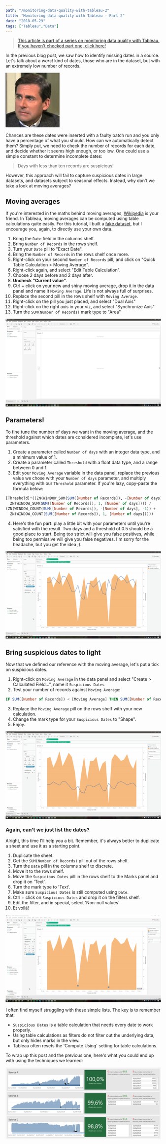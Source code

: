 ```yaml
---
path: "/monitoring-data-quality-with-tableau-2"
title: "Monitoring data quality with Tableau - Part 2"
date: "2018-05-29"
tags: ["Tableau","Data"]
---
```


>[This article is part of a series on monitoring data quality with Tableau. If you haven't checked part one, click here!](/monitoring-data-quality-with-tableau-1)

In the previous blog post, we saw how to identify missing dates in a source. Let's talk about a *worst* kind of dates, those who are in the dataset, but with an extremely low number of records.

![Disgusting](./disgusting.gif)

Chances are these dates were inserted with a faulty batch run and you only have a percentage of what you should. How can we automatically detect them? Simply put, we need to check the number of records for each date, and decide whether it seems high enough, or too low. One could use a simple constant to determine incomplete dates:

> Days with less than ten records are suspicious!

However, this approach will fail to capture suspicious dates in large datasets, and datasets subject to seasonal effects. Instead, why don't we take a look at moving averages?

## Moving averages

If you're interested in the maths behind moving averages, [Wikipedia](https://en.wikipedia.org/wiki/Moving_average) is your friend. In Tableau, moving averages can be computed using table calculations quite easily. For this tutorial, I built a [fake dataset](./fakeData.xlsx), but I encourage you, again, to directly use your own data.

1. Bring the `Date` field in the columns shelf.
2. Bring `Number of Records` in the rows shelf.
3. Turn your `Date` pill to "Exact Date".
4. Bring the `Number of Records` in the rows shelf once more.
5. Right-click on your second `Number of Records` pill, and click on "Quick Table Calculation > Moving Average".
6. Right-click again, and select "Edit Table Calculation".
7. Choose 2 days before and 2 days after.
8. **Uncheck "Current value"**.
9. Ctrl + click on your new and shiny moving average, drop it in the data panel and name it `Moving Average`. Life is not always full of surprises.
10. Replace the second pill in the rows shelf with `Moving Average`.
11. Right-click on the pill you just placed, and select "Dual Axis"
12. Right-click on the right axis in your viz, and select "Synchronize Axis"
13. Turn the `SUM(Number of Records)` mark type to "Area"

[![First steps](./firstpart.gif)](./firstpart.gif)

## Parameters!

To fine tune the number of days we want in the moving average, and the threshold against which dates are considered incomplete, let's use parameters.

1. Create a parameter called `Number of days` with an integer data type, and a minimum value of 1.
2. Create a parameter called `Threshold` with a float data type, and a range between 0 and 1.
3. Edit your `Moving Average` variable in the data panel, replace the previous value we chose with your `Number of days` parameter, and multiply everything with our `Threshold` parameter. If you're lazy, copy-paste the formula below:

```sql
[Threshold]*((ZN(WINDOW_SUM(SUM([Number of Records]), -[Number of days], -1)) +
  ZN(WINDOW_SUM(SUM([Number of Records]), 1, [Number of days]))) /
(ZN(WINDOW_COUNT(SUM([Number of Records]), -[Number of days], -1)) +
  ZN(WINDOW_COUNT(SUM([Number of Records]), 1, [Number of days]))))
```

4. Here's the fun part: play a little bit with your parameters until you're satisfied with the result. Two days and a threshold of 0.5 should be a good place to start. Being too strict will give you false positives, while being too permissive will give you false negatives. I'm sorry for the headache, but you get the idea ;).

[![Second part](./secondpart.gif)](./secondpart.gif)

## Bring suspicious dates to light

Now that we defined our reference with the moving average, let's put a tick on suspicious dates.

1. Right-click on `Moving Average` in the data panel and select "Create > Calculated Field...", name it `Suspicious Dates`
2. Test your number of records against `Moving Average`:

```sql
IF SUM([Number of Records]) < [Moving Average] THEN SUM([Number of Records]) ELSE NULL END
```

3. Replace the `Moving Average` pill on the rows shelf with your new calculation.
4. Change the mark type for your `Suspicious Dates` to "Shape".
5. Enjoy.

[![Third part](./thirdpart.gif)](./thirdpart.gif)

### Again, can't we just list the dates?

Alright, this time I'll help you a bit. Remember, it's always better to duplicate a sheet and use it as a starting point.

1. Duplicate the sheet.
2. Get the `SUM(Number of Records)` pill out of the rows shelf.
3. Turn the `Date` pill in the columns shelf to discrete.
4. Move it to the rows shelf.
5. Move the `Suspicious Dates` pill in the rows shelf to the Marks panel and drop it on 'Text'.
6. Turn the mark type to 'Text'.
7. Make sure `Suspicious Dates` is still computed using `Date`.
8. Ctrl + click on `Suspicious Dates` and drop it on the filters shelf.
9. Edit the filter, and in special, select 'Non-null values'
10. Et voilà!

[![Fourth part](./fourthpart.gif)](./fourthpart.gif)

I often find myself struggling with these simple lists. The key is to remember that:
- `Suspicious Dates` is a table calculation that needs every date to work properly.
- Using table calculations as filters do not filter out the underlying data, but only hides marks in the view.
- Tableau often resets the 'Compute Using' setting for table calculations.

To wrap up this post and the previous one, here's what you could end up with using the techniques we learned:

![Final Example](./finalResult.png)
